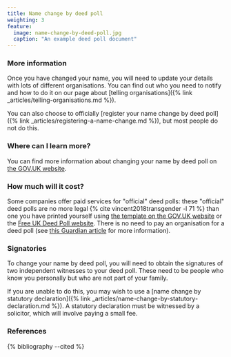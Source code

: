 ```yaml
---
title: Name change by deed poll
weighting: 3
feature:
  image: name-change-by-deed-poll.jpg
  caption: "An example deed poll document"
---
```


### More information

Once you have changed your name, you will need to update your details with lots of different organisations. You can find out who you need to notify and how to do it on our page about [telling organisations]({% link _articles/telling-organisations.md %}).

You can also choose to officially [register your name change by deed poll]({% link _articles/registering-a-name-change.md %}), but most people do not do this.

### Where can I learn more?

You can find more information about changing your name by deed poll on [the GOV.UK website](https://www.gov.uk/change-name-deed-poll/overview).

### How much will it cost?

Some companies offer paid services for "official" deed polls: these "official" deed polls are no more legal {% cite vincent2018transgender -l 71 %} than one you have printed yourself using [the template on the GOV.UK website](https://www.gov.uk/change-name-deed-poll/make-an-adult-deed-poll) or the [Free UK Deed Poll website](https://freedeedpoll.org.uk/). There is no need to pay an organisation for a deed poll (see [this Guardian article](https://www.theguardian.com/money/2013/jun/29/deed-poll-websites-avoid) for more information).

### Signatories

To change your name by deed poll, you will need to obtain the signatures of two independent witnesses to your deed poll. These need to be people who know you personally but who are not part of your family. 

If you are unable to do this, you may wish to use a [name change by statutory declaration]({% link _articles/name-change-by-statutory-declaration.md %}). A statutory declaration must be witnessed by a solicitor, which will involve paying a small fee.

### References

{% bibliography --cited %}
